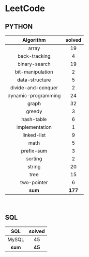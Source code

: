 # LeetCode
## PYTHON
|    Algorithm    | solved |
| :-------------: | :----: |
|array|19|
|back-tracking|4|
|binary-search|19|
|bit-manipulation|2|
|data-structure|5|
|divide-and-conquer|2|
|dynamic-programming|24|
|graph|32|
|greedy|3|
|hash-table|6|
|implementation|1|
|linked-list|9|
|math|5|
|prefix-sum|3|
|sorting|2|
|string|20|
|tree|15|
|two-pointer|6|
| **sum** | **177**|

<br>

 ## SQL
|    SQL    | solved |
| :-------------: | :----: |
|    MySQL    |45|
| **sum** | **45**|

